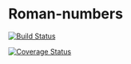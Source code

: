 # Roman-numbers

[![Build Status](https://travis-ci.org/PKpacheco/exec_roman_numerals.svg?branch=master)](https://travis-ci.org/PKpacheco/exec_roman_numerals)

[![Coverage Status](https://coveralls.io/repos/github/PKpacheco/exec_roman_numerals/badge.svg?branch=master)](https://coveralls.io/github/PKpacheco/exec_roman_numerals?branch=master)